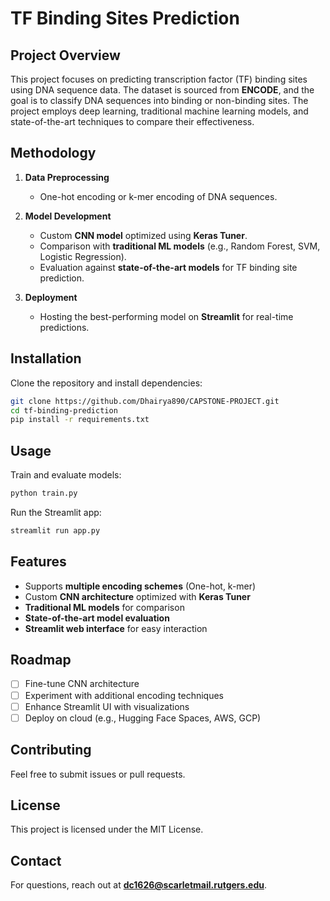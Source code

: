 # TF Binding Sites Prediction

## Project Overview
This project focuses on predicting transcription factor (TF) binding sites using DNA sequence data. The dataset is sourced from **ENCODE**, and the goal is to classify DNA sequences into binding or non-binding sites. The project employs deep learning, traditional machine learning models, and state-of-the-art techniques to compare their effectiveness.

## Methodology
1. **Data Preprocessing**
   - One-hot encoding or k-mer encoding of DNA sequences.
   
2. **Model Development**
   - Custom **CNN model** optimized using **Keras Tuner**.
   - Comparison with **traditional ML models** (e.g., Random Forest, SVM, Logistic Regression).
   - Evaluation against **state-of-the-art models** for TF binding site prediction.
   
3. **Deployment**
   - Hosting the best-performing model on **Streamlit** for real-time predictions.

## Installation
Clone the repository and install dependencies:

```bash
git clone https://github.com/Dhairya890/CAPSTONE-PROJECT.git
cd tf-binding-prediction
pip install -r requirements.txt
```

## Usage
Train and evaluate models:

```bash
python train.py
```

Run the Streamlit app:

```bash
streamlit run app.py
```

## Features
- Supports **multiple encoding schemes** (One-hot, k-mer)
- Custom **CNN architecture** optimized with **Keras Tuner**
- **Traditional ML models** for comparison
- **State-of-the-art model evaluation**
- **Streamlit web interface** for easy interaction

## Roadmap
- [ ] Fine-tune CNN architecture
- [ ] Experiment with additional encoding techniques
- [ ] Enhance Streamlit UI with visualizations
- [ ] Deploy on cloud (e.g., Hugging Face Spaces, AWS, GCP)

## Contributing
Feel free to submit issues or pull requests.

## License
This project is licensed under the MIT License.

## Contact
For questions, reach out at **dc1626@scarletmail.rutgers.edu**.
